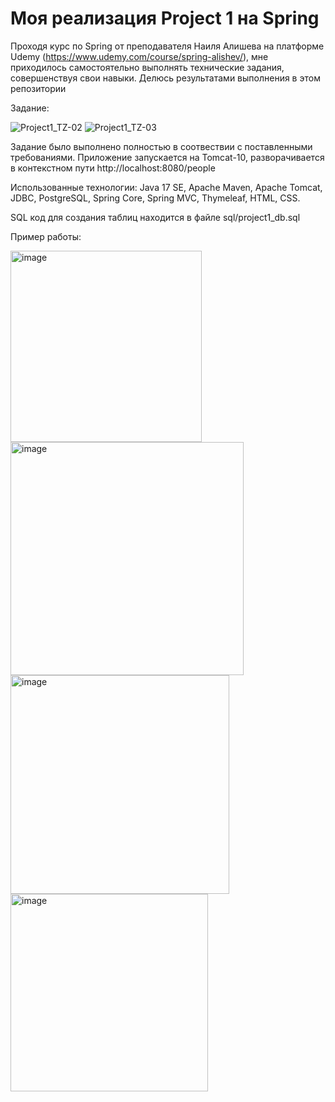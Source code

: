 # Моя реализация Project 1 на Spring

  Проходя курс по Spring от преподавателя Наиля Алишева на платформе Udemy (https://www.udemy.com/course/spring-alishev/), мне приходилось самостоятельно выполнять технические задания, совершенствуя свои навыки. Делюсь результатами выполнения в этом репозитории

Задание:

![Project1_TZ-02](https://user-images.githubusercontent.com/101993583/232074996-36901078-6b99-48b5-bee3-2a57be20997a.png)
![Project1_TZ-03](https://user-images.githubusercontent.com/101993583/232075020-a061c99c-a0c8-459d-a39d-b6dc6fccb17e.png)

Задание было выполнено полностью в соотвествии с поставленными требованиями. Приложение запускается на Tomcat-10, разворачивается в контекстном пути http://localhost:8080/people

  Использованные технологии: Java 17 SE, Apache Maven, Apache Tomcat, JDBC, PostgreSQL, Spring Core, Spring MVC, Thymeleaf, HTML, CSS.

  SQL код для создания таблиц находится в файле sql/project1_db.sql

Пример работы:

<img width="306" alt="image" src="https://user-images.githubusercontent.com/101993583/232076782-3475d314-8255-4ce0-b32a-f3173a29a648.png">
<img width="373" alt="image" src="https://user-images.githubusercontent.com/101993583/232077059-9c5dbec6-f5cc-4ef0-b57d-17891d04e39f.png">
<img width="350" alt="image" src="https://user-images.githubusercontent.com/101993583/232077204-ff7ce14f-d76a-4261-8745-73746aa4a055.png">
<img width="316" alt="image" src="https://user-images.githubusercontent.com/101993583/232077343-2922b169-0363-483d-837c-f0b9eabd2baa.png">

